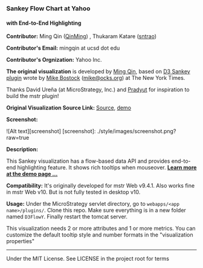 ### Sankey Flow Chart at Yahoo
#### with End-to-End Highlighting

**Contributor:** Ming Qin ([QinMing](//github.com/QinMing))
, Thukaram Katare ([sntrao](//github.com/sntrao))

**Contributor's Email:** mingqin at ucsd dot edu

**Contributor's Orgnization:** Yahoo Inc.

**The original visualization** is developed by [Ming Qin](http://github.com/QinMing), based on [D3 Sankey plugin](http://bost.ocks.org/mike/sankey/) wrote by [Mike Bostock](http://github.com/mbostock) (<mike@ocks.org>) at The New York Times.

Thanks David Ureña (at MicroStrategy, Inc.) and [Pradyut](http://community.microstrategy.com/t5/user/viewprofilepage/user-id/19497) for inspiration to build the mstr plugin!

**Original Visualization Source Link:** [Source](http://github.com/qinming/d3-sankey-with-highlighting), [demo](http://qinming.github.io/sankey)

**Screenshot:**

![Alt text][screenshot]
[screenshot]: ./style/images/screenshot.png?raw=true

**Description:**

This Sankey visualization has a flow-based data API and provides end-to-end highlighting feature. It shows rich tooltips when mouseover. **[Learn more at the demo page ... ](http://qinming.github.io/sankey)**

**Compatibility:** It's originally developed for mstr Web v9.4.1. Also works fine in mstr Web v10. But is not fully tested in desktop v10.

**Usage:** Under the MicroStrategy servlet directory, go to `webapps/<app name>/plugins/`. Clone this repo. Make sure everything is in a new folder named `D3FlowY`. Finally restart the tomcat server.

This visualization needs 2 or more attributes and 1 or more metrics. You can customize the default tooltip style and number formats in the "visualization properties"

------------------------

Under the MIT License. See LICENSE in the project root for terms
